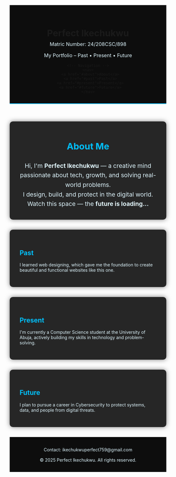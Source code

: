 
<html lang="en">
<head>
  <meta charset="UTF-8" />
  <meta name="viewport" content="width=device-width, initial-scale=1.0"/>
  <title>Perfect Ikechukwu - Portfolio</title>
  <!-- Font Awesome for icons -->
  <link
    rel="stylesheet"
    href="https://cdnjs.cloudflare.com/ajax/libs/font-awesome/6.5.0/css/all.min.css"
    crossorigin="anonymous"
    referrerpolicy="no-referrer"
  />
  <style>
    html {
      scroll-behavior: smooth;
    }

    body {
      margin: 0;
      padding: 0;
      font-family: Arial, sans-serif;
      color: white;
      background: black;
      background-size: 400% 400%;
      animation: gradientShift 15s ease infinite;
      overflow-x: hidden;
      position: relative;
    }

    @keyframes gradientShift {
      0% { background-position: 0% 50%; }
      50% { background-position: 100% 50%; }
      100% { background-position: 0% 50%; }
    }

    /* Floating white bubbles */
    .floating-bg span {
      position: absolute;
      display: block;
      width: 20px;
      height: 20px;
      background: rgba(255, 255, 255, 0.2);
      border-radius: 50%;
      animation: floatUp 15s linear infinite;
      bottom: -50px;
    }

    .floating-bg span:nth-child(1) { left: 10%; animation-delay: 0s; width: 15px; height: 15px; }
    .floating-bg span:nth-child(2) { left: 20%; animation-delay: 2s; }
    .floating-bg span:nth-child(3) { left: 35%; animation-delay: 4s; width: 25px; height: 25px; }
    .floating-bg span:nth-child(4) { left: 50%; animation-delay: 6s; }
    .floating-bg span:nth-child(5) { left: 65%; animation-delay: 8s; width: 10px; height: 10px; }
    .floating-bg span:nth-child(6) { left: 80%; animation-delay: 10s; width: 30px; height: 30px; }

    @keyframes floatUp {
      0% { transform: translateY(0) scale(1); opacity: 0.6; }
      50% { transform: translateY(-300px) scale(1.2); opacity: 0.3; }
      100% { transform: translateY(-1000px) scale(0.8); opacity: 0; }
    }

    .floating-bg {
      position: fixed;
      top: 0;
      left: 0;
      width: 100%;
      height: 200%;
      z-index: 1;
      pointer-events: none;
    }

    header {
      background-color: rgba(0, 0, 0, 0.95);
      padding: 2rem 1rem 1rem;
      text-align: center;
      border-bottom: 2px solid #00bfff;
      position: relative;
      z-index: 2;
    }

    header h1 {
      font-size: 1.8rem; /* smaller heading */
      margin-bottom: 0.5rem;
    }

    .intro {
      font-size: 1rem;
      margin-top: 0.5rem;
    }

    nav {
      margin-top: 1rem;
    }

    nav a {
      color: #00bfff;
      text-decoration: none;
      margin: 0 15px;
      font-weight: bold;
      transition: color 0.3s;
    }

    nav a:hover {
      color: white;
    }

    section {
      max-width: 800px;
      margin: 2rem auto;
      padding: 2rem;
      background: rgba(0, 0, 0, 0.85);
      border-radius: 10px;
      box-shadow: 0 0 15px rgba(0,0,0,0.5);
      position: relative;
      z-index: 2;
    }

    h2 {
      color: #00bfff;
    }

    p {
      color: #e0f7ff;
    }

    .about-me {
      text-align: center;
      font-size: 1.2rem;
      line-height: 1.6;
      padding: 1rem 2rem;
    }

    footer {
      text-align: center;
      padding: 1rem;
      background: rgba(0, 0, 0, 0.95);
      color: #ccc;
      margin-top: 2rem;
      position: relative;
      z-index: 2;
    }

    .contact {
      margin-top: 1rem;
    }

    .social-icons {
      margin-top: 1rem;
    }

    .social-icons a {
      color: #00bfff;
      text-decoration: none;
      margin: 0 10px;
      font-size: 1.5rem;
      transition: transform 0.3s, color 0.3s;
    }

    .social-icons a:hover {
      color: #ffffff;
      transform: scale(1.2);
    }
  </style>
</head>
<body>

  <!-- Floating animation -->
  <div class="floating-bg">
    <span></span><span></span><span></span><span></span><span></span><span></span>
  </div>

  <!-- Header -->
  <header>
    <h1>Perfect Ikechukwu</h1>
    <p class="intro">Matric Number: 24/208CSC/898</p>
    <p class="intro">My Portfolio – Past • Present • Future</p>

    <!-- Navigation -->
    <nav>
      <a href="#about">About</a>
      <a href="#past">Past</a>
      <a href="#present">Present</a>
      <a href="#future">Future</a>
    </nav>
  </header>

  <!-- About Me -->
  <section id="about" class="about-me">
    <h2>About Me</h2>
    <p>Hi, I'm <strong>Perfect Ikechukwu</strong> — a creative mind passionate about tech, growth, and solving real-world problems.<br>
    I design, build, and protect in the digital world. <br>
    Watch this space — the <strong>future is loading...</strong></p>
  </section>

  <!-- Timeline Sections -->
  <section id="past">
    <h2>Past</h2>
    <p>I learned web designing, which gave me the foundation to create beautiful and functional websites like this one.</p>
  </section>

  <section id="present">
    <h2>Present</h2>
    <p>I'm currently a Computer Science student at the University of Abuja, actively building my skills in technology and problem-solving.</p>
  </section>

  <section id="future">
    <h2>Future</h2>
    <p>I plan to pursue a career in Cybersecurity to protect systems, data, and people from digital threats.</p>
  </section>

  <!-- Footer -->
  <footer>
    <div class="contact">
      <p>Contact: ikechukwuperfect759@gmail.com</p>
    </div>
    <div class="social-icons">
      <a href="mailto:ikechukwuperfect759@gmail.com" title="Email"><i class="fas fa-envelope"></i></a>
      <a href="https://github.com/real-saint" title="GitHub"><i class="fab fa-github"></i></a>
      <a href="https://linkedin.com" title="LinkedIn"><i class="fab fa-linkedin"></i></a>
      <a href="https://instagram.com" title="Instagram"><i class="fab fa-instagram"></i></a>
    </div>
    <p>&copy; 2025 Perfect Ikechukwu. All rights reserved.</p>
  </footer>

</body>
</html>
